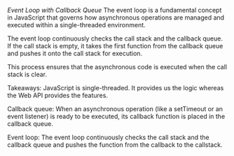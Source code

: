 *Event Loop with Callback Queue*
The event loop is a fundamental concept in JavaScript that governs how asynchronous operations are managed and executed within a single-threaded environment.

The event loop continuously checks the call stack and the callback queue. If the call stack is empty, it takes the first function from the callback queue and pushes it onto the call stack for execution.

This process ensures that the asynchronous code is executed when the call stack is clear.

Takeaways:
JavaScript is single-threaded. It provides us the logic whereas the Web API provides the features.

Callback queue: When an asynchronous operation (like a setTimeout or an event listener) is ready to be executed, its callback function is placed in the callback queue.

Event loop: The event loop continuously checks the call stack and the callback queue and pushes the function from the callback to the callstack.